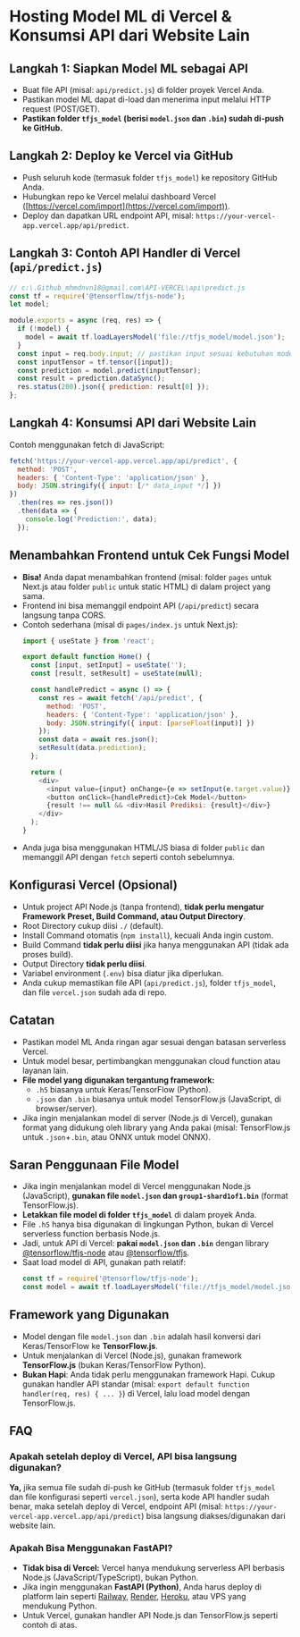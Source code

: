 # Hosting Model ML di Vercel & Konsumsi API dari Website Lain

## Langkah 1: Siapkan Model ML sebagai API
- Buat file API (misal: `api/predict.js`) di folder proyek Vercel Anda.
- Pastikan model ML dapat di-load dan menerima input melalui HTTP request (POST/GET).
- **Pastikan folder `tfjs_model` (berisi `model.json` dan `.bin`) sudah di-push ke GitHub.**

## Langkah 2: Deploy ke Vercel via GitHub
- Push seluruh kode (termasuk folder `tfjs_model`) ke repository GitHub Anda.
- Hubungkan repo ke Vercel melalui dashboard Vercel ([https://vercel.com/import](https://vercel.com/import)).
- Deploy dan dapatkan URL endpoint API, misal: `https://your-vercel-app.vercel.app/api/predict`.

## Langkah 3: Contoh API Handler di Vercel (`api/predict.js`)
```js
// c:\.Github_mhmdnvn18@gmail.com\API-VERCEL\api\predict.js
const tf = require('@tensorflow/tfjs-node');
let model;

module.exports = async (req, res) => {
  if (!model) {
    model = await tf.loadLayersModel('file://tfjs_model/model.json');
  }
  const input = req.body.input; // pastikan input sesuai kebutuhan model
  const inputTensor = tf.tensor([input]);
  const prediction = model.predict(inputTensor);
  const result = prediction.dataSync();
  res.status(200).json({ prediction: result[0] });
};
```

## Langkah 4: Konsumsi API dari Website Lain
Contoh menggunakan fetch di JavaScript:
```js
fetch('https://your-vercel-app.vercel.app/api/predict', {
  method: 'POST',
  headers: { 'Content-Type': 'application/json' },
  body: JSON.stringify({ input: [/* data_input */] })
})
  .then(res => res.json())
  .then(data => {
    console.log('Prediction:', data);
  });
```

## Menambahkan Frontend untuk Cek Fungsi Model
- **Bisa!** Anda dapat menambahkan frontend (misal: folder `pages` untuk Next.js atau folder `public` untuk static HTML) di dalam project yang sama.
- Frontend ini bisa memanggil endpoint API (`/api/predict`) secara langsung tanpa CORS.
- Contoh sederhana (misal di `pages/index.js` untuk Next.js):
  ```js
  import { useState } from 'react';

  export default function Home() {
    const [input, setInput] = useState('');
    const [result, setResult] = useState(null);

    const handlePredict = async () => {
      const res = await fetch('/api/predict', {
        method: 'POST',
        headers: { 'Content-Type': 'application/json' },
        body: JSON.stringify({ input: [parseFloat(input)] })
      });
      const data = await res.json();
      setResult(data.prediction);
    };

    return (
      <div>
        <input value={input} onChange={e => setInput(e.target.value)} />
        <button onClick={handlePredict}>Cek Model</button>
        {result !== null && <div>Hasil Prediksi: {result}</div>}
      </div>
    );
  }
  ```
- Anda juga bisa menggunakan HTML/JS biasa di folder `public` dan memanggil API dengan `fetch` seperti contoh sebelumnya.

## Konfigurasi Vercel (Opsional)
- Untuk project API Node.js (tanpa frontend), **tidak perlu mengatur Framework Preset, Build Command, atau Output Directory**.
- Root Directory cukup diisi `./` (default).
- Install Command otomatis (`npm install`), kecuali Anda ingin custom.
- Build Command **tidak perlu diisi** jika hanya menggunakan API (tidak ada proses build).
- Output Directory **tidak perlu diisi**.
- Variabel environment (`.env`) bisa diatur jika diperlukan.
- Anda cukup memastikan file API (`api/predict.js`), folder `tfjs_model`, dan file `vercel.json` sudah ada di repo.

## Catatan
- Pastikan model ML Anda ringan agar sesuai dengan batasan serverless Vercel.
- Untuk model besar, pertimbangkan menggunakan cloud function atau layanan lain.
- **File model yang digunakan tergantung framework:**
  - `.h5` biasanya untuk Keras/TensorFlow (Python).
  - `.json` dan `.bin` biasanya untuk model TensorFlow.js (JavaScript, di browser/server).
- Jika ingin menjalankan model di server (Node.js di Vercel), gunakan format yang didukung oleh library yang Anda pakai (misal: TensorFlow.js untuk `.json`+`.bin`, atau ONNX untuk model ONNX).

## Saran Penggunaan File Model
- Jika ingin menjalankan model di Vercel menggunakan Node.js (JavaScript), **gunakan file `model.json` dan `group1-shard1of1.bin`** (format TensorFlow.js).
- **Letakkan file model di folder `tfjs_model`** di dalam proyek Anda.
- File `.h5` hanya bisa digunakan di lingkungan Python, bukan di Vercel serverless function berbasis Node.js.
- Jadi, untuk API di Vercel: **pakai `model.json` dan `.bin`** dengan library [@tensorflow/tfjs-node](https://www.npmjs.com/package/@tensorflow/tfjs-node) atau [@tensorflow/tfjs](https://www.npmjs.com/package/@tensorflow/tfjs).
- Saat load model di API, gunakan path relatif:  
  ```js
  const tf = require('@tensorflow/tfjs-node');
  const model = await tf.loadLayersModel('file://tfjs_model/model.json');
  ```

## Framework yang Digunakan
- Model dengan file `model.json` dan `.bin` adalah hasil konversi dari Keras/TensorFlow ke **TensorFlow.js**.
- Untuk menjalankan di Vercel (Node.js), gunakan framework **TensorFlow.js** (bukan Keras/TensorFlow Python).
- **Bukan Hapi**: Anda tidak perlu menggunakan framework Hapi. Cukup gunakan handler API standar (misal: `export default function handler(req, res) { ... }`) di Vercel, lalu load model dengan TensorFlow.js.

## FAQ

### Apakah setelah deploy di Vercel, API bisa langsung digunakan?
**Ya,** jika semua file sudah di-push ke GitHub (termasuk folder `tfjs_model` dan file konfigurasi seperti `vercel.json`), serta kode API handler sudah benar, maka setelah deploy di Vercel, endpoint API (misal: `https://your-vercel-app.vercel.app/api/predict`) bisa langsung diakses/digunakan dari website lain.

### Apakah Bisa Menggunakan FastAPI?
- **Tidak bisa di Vercel:** Vercel hanya mendukung serverless API berbasis Node.js (JavaScript/TypeScript), bukan Python.
- Jika ingin menggunakan **FastAPI (Python)**, Anda harus deploy di platform lain seperti [Railway](https://railway.app/), [Render](https://render.com/), [Heroku](https://heroku.com/), atau VPS yang mendukung Python.
- Untuk Vercel, gunakan handler API Node.js dan TensorFlow.js seperti contoh di atas.